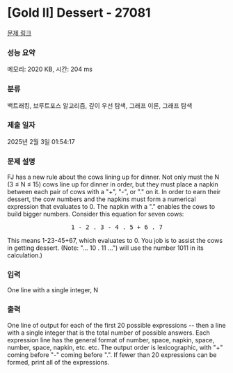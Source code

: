 # [Gold II] Dessert - 27081 

[문제 링크](https://www.acmicpc.net/problem/27081) 

### 성능 요약

메모리: 2020 KB, 시간: 204 ms

### 분류

백트래킹, 브루트포스 알고리즘, 깊이 우선 탐색, 그래프 이론, 그래프 탐색

### 제출 일자

2025년 2월 3일 01:54:17

### 문제 설명

<p>FJ has a new rule about the cows lining up for dinner. Not only must the N (3 ≤ N ≤ 15) cows line up for dinner in order, but they must place a napkin between each pair of cows with a "+", "-", or "." on it. In order to earn their dessert, the cow numbers and the napkins must form a numerical expression that evaluates to 0. The napkin with a "." enables the cows to build bigger numbers. Consider this equation for seven cows:</p>

<pre style="text-align: center;">1 - 2 . 3 - 4 . 5 + 6 . 7</pre>

<p>This means 1-23-45+67, which evaluates to 0. You job is to assist the cows in getting dessert. (Note: "... 10 . 11 ...") will use the number 1011 in its calculation.)</p>

### 입력 

 <p>One line with a single integer, N</p>

### 출력 

 <p>One line of output for each of the first 20 possible expressions -- then a line with a single integer that is the total number of possible answers. Each expression line has the general format of number, space, napkin, space, number, space, napkin, etc. etc. The output order is lexicographic, with "+" coming before "-" coming before ".". If fewer than 20 expressions can be formed, print all of the expressions.</p>

